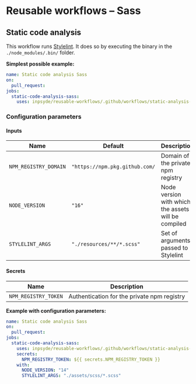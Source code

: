# Reusable workflows – Sass

## Static code analysis

This workflow runs [Stylelint](https://stylelint.io/). It does so by executing the binary in
the `./node_modules/.bin/` folder.

**Simplest possible example:**

```yml
name: Static code analysis Sass
on:
  pull_request:
jobs:
  static-code-analysis-sass:
    uses: inpsyde/reusable-workflows/.github/workflows/static-analysis-sass.yml@main
```

### Configuration parameters

#### Inputs

| Name                  | Default                        | Description                                         |
|-----------------------|--------------------------------|-----------------------------------------------------|
| `NPM_REGISTRY_DOMAIN` | `"https://npm.pkg.github.com/` | Domain of the private npm registry                  |
| `NODE_VERSION`        | `"16"`                         | Node version with which the assets will be compiled |
| `STYLELINT_ARGS`      | `"./resources/**/*.scss"`      | Set of arguments passed to Stylelint                |

#### Secrets

| Name                 | Description                                 |
|----------------------|---------------------------------------------|
| `NPM_REGISTRY_TOKEN` | Authentication for the private npm registry |

**Example with configuration parameters:**

```yml
name: Static code analysis Sass
on:
  pull_request:
jobs:
  static-code-analysis-sass:
    uses: inpsyde/reusable-workflows/.github/workflows/static-analysis-sass.yml@main
    secrets:
      NPM_REGISTRY_TOKEN: ${{ secrets.NPM_REGISTRY_TOKEN }}
    with:
      NODE_VERSION: "14"
      STYLELINT_ARGS: "./assets/scss/*.scss"
```
